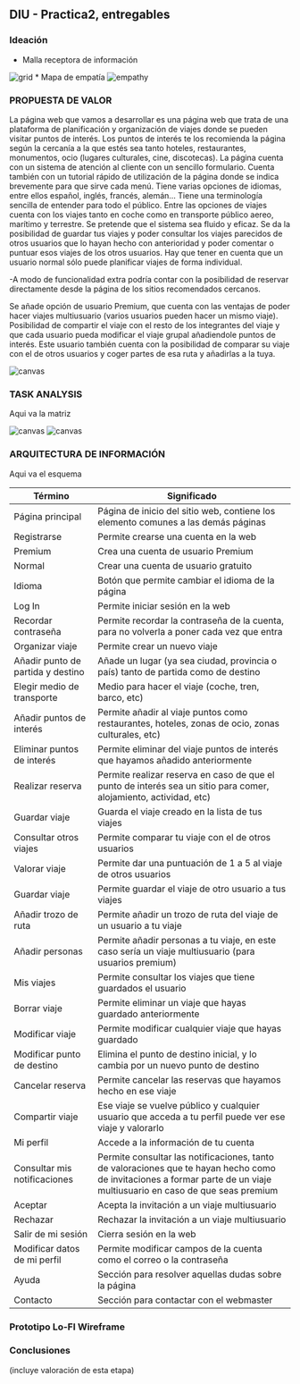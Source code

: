 ## DIU - Practica2, entregables

### Ideación 
* Malla receptora de información 
<img src="https://github.com/sabufu/DIU21/blob/master/P2/capturegrid.JPG" alt="grid"/>
* Mapa de empatía
<img src="https://github.com/sabufu/DIU21/blob/master/P2/empathy.JPG" alt="empathy"/>


### PROPUESTA DE VALOR

La página web que vamos a desarrollar es una página web que trata de una plataforma de planificación y organización de viajes donde se pueden visitar puntos de interés. Los puntos de interés te los recomienda la página según la cercanía a la que estés sea tanto hoteles, restaurantes, monumentos, ocio (lugares culturales, cine, discotecas). La página cuenta con un sistema de atención al cliente con un sencillo formulario. Cuenta también con un tutorial rápido de utilización de la página donde se indica brevemente para que sirve cada menú. Tiene varias opciones de idiomas, entre ellos español, inglés, francés, alemán... Tiene una terminología sencilla de entender para todo el público. Entre las opciones de viajes cuenta con los viajes tanto en coche como en transporte público aereo, marítimo y terrestre. Se pretende que el sistema sea fluido y eficaz. Se da la posibilidad de guardar tus viajes y poder consultar los viajes parecidos de otros usuarios que lo hayan hecho con anterioridad y poder comentar o puntuar esos viajes de los otros usuarios. Hay que tener en cuenta que un usuario normal sólo puede planificar viajes de forma individual.

-A modo de funcionalidad extra podría contar con la posibilidad de reservar directamente desde la página de los sitios recomendados cercanos.  

Se añade opción de usuario Premium, que cuenta con las ventajas de poder hacer viajes multiusuario (varios usuarios pueden hacer un mismo viaje). Posibilidad de compartir el viaje con el resto de los integrantes del viaje y que cada usuario pueda modificar el viaje grupal añadiendole puntos de interés. Este usuario también cuenta con la posibilidad de comparar su viaje con el de otros usuarios y coger partes de esa ruta y añadirlas a la tuya.

       
<img src="https://github.com/sabufu/DIU21/blob/master/P2/scope.JPG" alt="canvas"/>

### TASK ANALYSIS

Aqui va la matriz

<img src="https://github.com/sabufu/DIU21/blob/master/P2/Matriz1.png" alt="canvas"/>
<img src="https://github.com/sabufu/DIU21/blob/master/P2/Matriz2.png" alt="canvas"/>

### ARQUITECTURA DE INFORMACIÓN



Aqui va el esquema

| Término           | Significado |
| -------------   | ---------------- |
| Página principal | Página de inicio del sitio web, contiene los elemento comunes a las demás páginas |
| Registrarse | Permite crearse una cuenta en la web |
| Premium | Crea una cuenta de usuario Premium |
| Normal | Crear una cuenta de usuario gratuito |
| Idioma | Botón que permite cambiar el idioma de la página |
| Log In | Permite iniciar sesión en la web |
| Recordar contraseña | Permite recordar la contraseña de la cuenta, para no volverla a poner cada vez que entra |
| Organizar viaje | Permite crear un nuevo viaje |
| Añadir punto de partida y destino | Añade un lugar (ya sea ciudad, provincia o país) tanto de partida como de destino |
| Elegir medio de transporte | Medio para hacer el viaje (coche, tren, barco, etc) |
| Añadir puntos de interés | Permite añadir al viaje puntos como restaurantes, hoteles, zonas de ocio, zonas culturales, etc) |
| Eliminar puntos de interés | Permite eliminar del viaje puntos de interés que hayamos añadido anteriormente |
| Realizar reserva | Permite realizar reserva en caso de que el punto de interés sea un sitio para comer, alojamiento, actividad, etc) |
| Guardar viaje | Guarda el viaje creado en la lista de tus viajes |
| Consultar otros viajes | Permite comparar tu viaje con el de otros usuarios |
| Valorar viaje | Permite dar una puntuación de 1 a 5 al viaje de otros usuarios |
| Guardar viaje | Permite guardar el viaje de otro usuario a tus viajes |
| Añadir trozo de ruta | Permite añadir un trozo de ruta del viaje de un usuario a tu viaje |
| Añadir personas | Permite añadir personas a tu viaje, en este caso sería un viaje multiusuario (para usuarios premium) |
| Mis viajes | Permite consultar los viajes que tiene guardados el usuario |
| Borrar viaje | Permite eliminar un viaje que hayas guardado anteriormente |
| Modificar viaje | Permite modificar cualquier viaje que hayas guardado |
| Modificar punto de destino | Elimina el punto de destino inicial, y lo cambia por un nuevo punto de destino |
| Cancelar reserva | Permite cancelar las reservas que hayamos hecho en ese viaje |
| Compartir viaje | Ese viaje se vuelve público y cualquier usuario que acceda a tu perfil puede ver ese viaje y valorarlo |
| Mi perfil | Accede a la información de tu cuenta |
| Consultar mis notificaciones | Permite consultar las notificaciones, tanto de valoraciones que te hayan hecho como de invitaciones a formar parte de un viaje multiusuario en caso de que seas premium |
| Aceptar | Acepta la invitación a un viaje multiusuario |
| Rechazar | Rechazar la invitación a un viaje multiusuario |
| Salir de mi sesión | Cierra sesión en la web |
| Modificar datos de mi perfil | Permite modificar campos de la cuenta como el correo o la contraseña | 
| Ayuda | Sección para resolver aquellas dudas sobre la página |
| Contacto | Sección para contactar con el webmaster | 




### Prototipo Lo-FI Wireframe 


### Conclusiones  
(incluye valoración de esta etapa)
